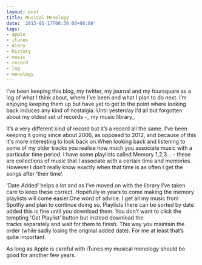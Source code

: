 ```yaml
---
layout: post
title: Musical Menology
date: '2013-01-17T00:30:00+00:00'
tags:
- apple
- itunes
- diary
- history
- music
- record
- log
- menology
---
```

I’ve been keeping this blog, my twitter, my journal and my foursquare as a log of what I think about, where I’ve been and what I plan to do next. I’m enjoying keeping them up but have yet to get to the point where looking back induces any kind of nostalgia. Until yesterday I’d all but forgotten about my oldest set of records -_ my music library_.

It’s a very different kind of record but it’s a record all the same. I’ve been keeping it going since about 2006, as opposed to 2012, and because of this it's more interesting to look back on.When looking back and listening to some of my older tracks you realise how much you associate music with a particular time period. I have some playlists called Memory 1,2,3... - these are collections of music that I associate with a certain time and memories. However I don’t really know exactly when that time is as often I get the songs after ‘their time’.

'Date Added’ helps a lot and as I’ve moved on with the library I’ve taken care to keep these correct. Hopefully in years to come making the memory playlists will come easier.One word of advice. I get all my music from Spotfiy and plan to continue doing so. Playlists there can be sorted by date added this is fine until you download them. You don’t want to click the tempting 'Get Playlist’ button but instead download the tracks separately and wait for them to finish. This way you maintain the order (while sadly losing the original added date). For me at least that’s quite important.

As long as Apple is careful with iTunes my musical menology should be good for another few years.
